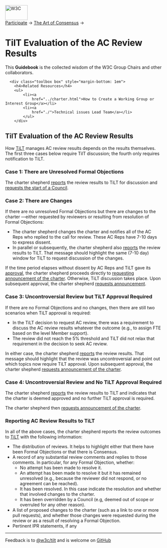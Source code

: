 <!DOCTYPE html>
<html  lang="en">
<head>
<meta charset="utf-8">
<title>TilT Evaluation of the AC Review Results</title>
<link rel="stylesheet" href="https://www.w3.org/StyleSheets/generic-base-1.css" type="text/css">
<link rel="stylesheet" type="text/css" href="https://www.w3.org/Guide/guide2006.css">
<link rel="shortcut icon" href="https://www.w3.org/Icons/WWW/Literature.gif">
<link rel="start" title="Guidebook for W3C Collaborators" href="https://www.w3.org/Guide/">
<link rel="copyright" title="Copyright" href="https://www.w3.org/Consortium/Legal/2002/ipr-notice-20021231#Copyright">
</head>
<body>
    <div id="header">
        <span class="logo">
          <a href="/">
            <img src="https://www.w3.org/Icons/WWW/w3c_home_nb" alt="W3C" height="48" width="72">
          </a>
        </span>
        <div class="breadcrumb"><a href="https://www.w3.org/participate/">Participate</a> → <a href="https://www.w3.org/Guide/">The Art of Consensus</a> → 
  <h1>TilT Evaluation of the AC Review Results</h1></div>
        <p class="baseline">This <strong>Guidebook</strong> is the collected wisdom of the W3C Group Chairs and other collaborators.</p>
      </div>

      <div class="toolbox box" style="margin-bottom: 1em">
        <h4>Related Resources</h4>
        <ul>
            <li><a
                href="../charter.html">How to Create a Working Group or Interest Group</a></li>
            <li><a
                href="./">Technical issues Lead Team</a></li>
            </ul>
        </div>

<h2 id="review-eval">TilT Evaluation of the 
    AC Review Results</h2>

<p>How <a href="/Guide/process/tilt/">TiLT</a> manages AC review results depends on the results
themselves.  The first three cases below require TilT discussion; the
fourth only requires notification to TiLT.</p>

<h3>Case 1: There are Unresolved Formal Objections</h3>

<p>The charter shepherd <a href="#TiLT-report">reports</a> the review
  results to TiLT for discussion and <a
  href='https://github.com/w3c/tilt-private/issues/new/choose'>requests the start
  of a Council</a>.</p>

<h3>Case 2: There are Changes</h3>

<p>If there are no unresolved Formal Objections but there are changes
to the charter &mdash;either requested by reviewers or resulting from
resolution of Formal Objections:</p>

<ul>
  <li>The charter shepherd changes the charter and notifies all
    of the AC Reps who replied to the call for review. These AC Reps have
    7-10 days to express dissent.</li>
  <li>In parallel or subsequently, the charter shepherd also
    <a href="#TiLT-report">reports</a> the review results to TiLT. That message
    should highlight the same (7-10 day) window for TiLT to request discussion
    of the changes.</li>
</ul>

<p>If the time period elapses without dissent by AC Reps and TiLT gave its
  <a href="./#timing">approval</a>,
  the charter shepherd proceeds directly to 
<a href="../charter.html#director-decision">requesting
  announcement of the charter</a>. Otherwise, TiLT discussion takes
place. Upon subsequent approval, the charter shepherd
<a href="../charter.html#director-decision">requests announcement</a>.</p>

<h3>Case 3: Uncontroversial Review but TiLT Approval Required</h3>

<p>If there are no Formal Objections and no changes, then there are
  still two scenarios when TiLT approval is required:</p>

<ul>
  <li>In the TiLT decision to request AC review, there was
      a requirement to discuss the AC review results whatever the outcome
      (e.g., to assign FTE based on the level Member support).</li>
  <li>The review did not reach the 5% threshold and TiLT did not
    relax that requirement in the decision to seek AC review.</li>
</ul>

<p>In either case, the charter shepherd <a href="#TiLT-report">reports</a>
  the review results. That message should highlight that the review was
  uncontroversial and point out which topics now require TiLT
  approval. Upon subsequent approval, the charter shepherd
<a href="../charter.html#director-decision">requests announcement of the charter</a>.</p>

<h3>Case 4: Uncontroversial Review and No TiLT Approval Required</h3>

<p>The charter shepherd <a href="#TiLT-report">reports</a> the review
  results to TiLT and indicates that the charter is deemed approved and
  no further TiLT approval is required.</p>

<p>The charter shepherd then
  <a href="../charter.html#director-decision">requests announcement of the charter</a>.</p>

<h3 id="TiLT-report">Reporting AC Review Results to TiLT</h3>

<p>In all of the above cases, the charter shepherd reports the review
outcomes to <a
href='https://github.com/w3c/tilt-private/issues/new/choose'>TiLT</a> with the
following information:</p>

<ul>
<li>The distribution of reviews. It helps to highlight either that there have been
  Formal Objections or that there is Consensus.</li>

<li>A record of any substantial review comments and replies to those comments. In particular, for any Formal Objection, whether:
  <ul>
    <li>No attempt has been made to resolve it.</li>
    <li>An attempt has been made to resolve it but it has remained unresolved
      (e.g., because the reviewer did not respond, or no agreement can be reached).</li>
    <li>It has been resolved. In this case indicate the resolution and whether
      that involved changes to the charter.</li>
    <li>It has been overridden by a Council (e.g, deemed out of scope or
      overruled for any other reason).</li>
  </ul>
</li>

<li>A list of proposed changes to the charter (such as a link to one or more pull requests),
  and whether those changes were requested during the review or as a result of resolving
  a Formal Objection.</li>

<li>Pertinent IPR statements, if any</li>
</ul>

<hr>
<p>Feedback is to <a href="https://github.com/orgs/w3c/teams/tilt">@w3c/tilt</a> and
    is welcome on <a href="https://github.com/w3c/Guide/issues">GitHub</a></p>
</body>
</html>
